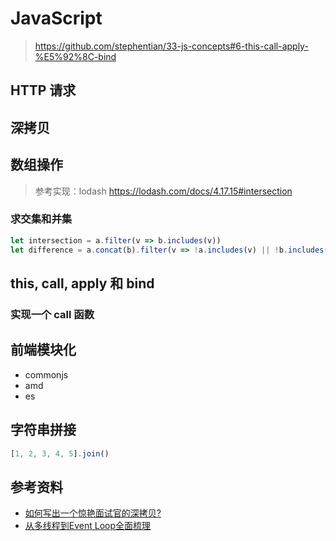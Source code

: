 # JavaScript

> https://github.com/stephentian/33-js-concepts#6-this-call-apply-%E5%92%8C-bind

## HTTP 请求

## 深拷贝

## 数组操作

> 参考实现：lodash https://lodash.com/docs/4.17.15#intersection

### 求交集和并集

```js
let intersection = a.filter(v => b.includes(v))
let difference = a.concat(b).filter(v => !a.includes(v) || !b.includes(v))
```

## this, call, apply 和 bind

### 实现一个 call 函数

## 前端模块化

- commonjs
- amd
- es

## 字符串拼接

```js
[1, 2, 3, 4, 5].join()
```

## 参考资料

- [如何写出一个惊艳面试官的深拷贝?](https://juejin.im/post/5d6aa4f96fb9a06b112ad5b1?utm_source=gold_browser_extension#heading-13)
- [从多线程到Event Loop全面梳理](https://juejin.im/post/5d5b4c2df265da03dd3d73e5#heading-15)